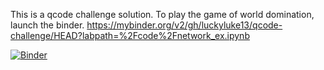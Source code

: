 This is a qcode challenge solution. To play the game of world domination, launch the binder.
https://mybinder.org/v2/gh/luckyluke13/qcode-challenge/HEAD?labpath=%2Fcode%2Fnetwork_ex.ipynb

[![Binder](https://mybinder.org/badge_logo.svg)](https://mybinder.org/v2/gh/luckyluke13/qcode-challenge/main?labpath=%2Fcode%2Frun_simulation.ipynb)

